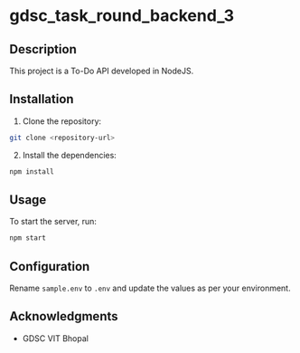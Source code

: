 # gdsc_task_round_backend_3

## Description

This project is a To-Do API developed in NodeJS.

## Installation

1. Clone the repository:
```sh
git clone <repository-url>
```

2. Install the dependencies:
```sh
npm install
```

## Usage

To start the server, run:

```sh
npm start
```

## Configuration

Rename ```sample.env``` to ```.env``` and update the values as per your environment.

## Acknowledgments

- GDSC VIT Bhopal